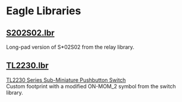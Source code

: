 # Eagle Libraries

## [S202S02.lbr](S202S02.lbr)
Long-pad version of S*02S02 from the relay library.

## [TL2230.lbr](TL2230.lbr)
[TL2230 Series Sub-Miniature Pushbutton Switch](https://datasheet.octopart.com/TL2201OAYA-E-Switch-datasheet-119046.pdf)  
Custom footprint with a modified ON-MOM_2 symbol from the switch library.
